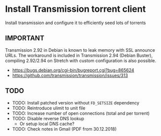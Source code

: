 # Install Transmission torrent client

Install transmission and configure it to efficiently seed lots of torrents


## IMPORTANT

Transmission 2.92 in Debian is known to leak memory with SSL announce URLs.
The workaround is included in Transmission 2.94 (Debian Buster), compiling
2.92/2.94 on Stretch with custom configuration is also possible.

- <https://bugs.debian.org/cgi-bin/bugreport.cgi?bug=865624>
- <https://github.com/transmission/transmission/issues/313>


## TODO

- TODO: Install patched version without `FD_SETSIZE` dependency
- TODO: Reintroduce ulimit to unit file
- TODO: Increase number of open connections (total and per torrent)
- TODO: Disable reverse DNS lookup
    - Or setup local DNS cache?
- TODO: Check notes in Gmail (PDF from 30.12.2018)
